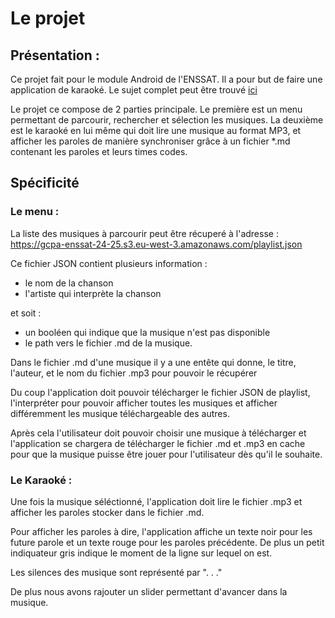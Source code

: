 # Le projet

## Présentation :

Ce projet fait pour le module Android de l'ENSSAT. Il a pour but de faire une application de karaoké. Le sujet complet peut être trouvé [ici](https://gcpa-enssat-24-25.s3.eu-west-3.amazonaws.com/index.html)

Le projet ce compose de 2 parties principale. Le première est un menu permettant de parcourir, rechercher et sélection les musiques. La deuxième est le karaoké en lui même qui doit lire une musique au format MP3, et afficher les paroles de manière synchroniser grâce à un fichier *.md contenant les paroles et leurs times codes.


## Spécificité

### Le menu :

La liste des musiques à parcourir peut être récuperé à l'adresse : https://gcpa-enssat-24-25.s3.eu-west-3.amazonaws.com/playlist.json

Ce fichier JSON contient plusieurs information :
- le nom de la chanson
- l'artiste qui interprète la chanson

et soit :
- un booléen qui indique que la musique n'est pas disponible 
- le path vers le fichier .md de la musique.

Dans le fichier .md d'une musique il y a une entête qui donne, le titre, l'auteur, et le nom du fichier .mp3 pour pouvoir le récupérer

Du coup l'application doit pouvoir télécharger le fichier JSON de playlist, l'interpréter pour pouvoir afficher toutes les musiques et afficher différemment les musique téléchargeable des autres. 

Après cela l'utilisateur doit pouvoir choisir une musique à télécharger et l'application se chargera de télécharger le fichier .md et .mp3 en cache pour que la musique puisse être jouer pour l'utilisateur dès qu'il le souhaite.


### Le Karaoké :

Une fois la musique séléctionné, l'application doit lire le fichier .mp3 et afficher les paroles stocker dans le fichier .md. 

Pour afficher les paroles à dire, l'application affiche un texte noir pour les future parole et un texte rouge pour les paroles précédente. De plus un petit indiquateur gris indique le moment de la ligne sur lequel on est.

Les silences des musique sont représenté par ". . ."

De plus nous avons rajouter un slider permettant d'avancer dans la musique.